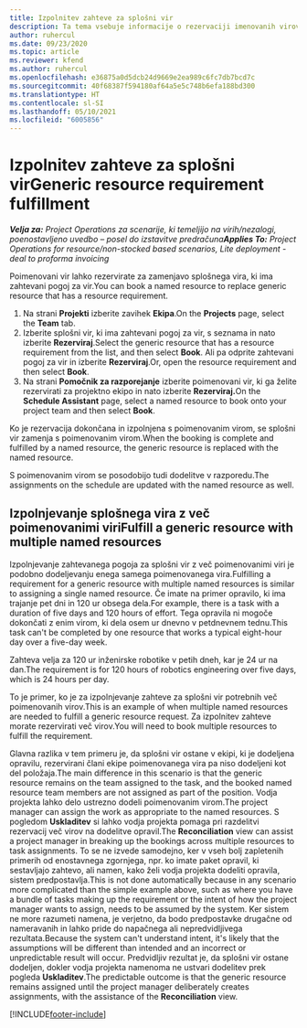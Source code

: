 ```yaml
---
title: Izpolnitev zahteve za splošni vir
description: Ta tema vsebuje informacije o rezervaciji imenovanih virov za zahtevo za splošni vir.
author: ruhercul
ms.date: 09/23/2020
ms.topic: article
ms.reviewer: kfend
ms.author: ruhercul
ms.openlocfilehash: e36875a0d5dcb24d9669e2ea989c6fc7db7bcd7c
ms.sourcegitcommit: 40f68387f594180af64a5e5c748b6efa188bd300
ms.translationtype: HT
ms.contentlocale: sl-SI
ms.lasthandoff: 05/10/2021
ms.locfileid: "6005856"
---
```

# <a name="generic-resource-requirement-fulfillment"></a><span data-ttu-id="31ad7-103">Izpolnitev zahteve za splošni vir</span><span class="sxs-lookup"><span data-stu-id="31ad7-103">Generic resource requirement fulfillment</span></span>

<span data-ttu-id="31ad7-104">_**Velja za:** Project Operations za scenarije, ki temeljijo na virih/nezalogi, poenostavljeno uvedbo – posel do izstavitve predračuna_</span><span class="sxs-lookup"><span data-stu-id="31ad7-104">_**Applies To:** Project Operations for resource/non-stocked based scenarios, Lite deployment - deal to proforma invoicing_</span></span>

<span data-ttu-id="31ad7-105">Poimenovani vir lahko rezervirate za zamenjavo splošnega vira, ki ima zahtevani pogoj za vir.</span><span class="sxs-lookup"><span data-stu-id="31ad7-105">You can book a named resource to replace generic resource that has a resource requirement.</span></span>

1. <span data-ttu-id="31ad7-106">Na strani **Projekti** izberite zavihek **Ekipa**.</span><span class="sxs-lookup"><span data-stu-id="31ad7-106">On the **Projects** page, select the **Team** tab.</span></span>
2. <span data-ttu-id="31ad7-107">Izberite splošni vir, ki ima zahtevani pogoj za vir, s seznama in nato izberite **Rezerviraj**.</span><span class="sxs-lookup"><span data-stu-id="31ad7-107">Select the generic resource that has a resource requirement from the list, and then select **Book**.</span></span> <span data-ttu-id="31ad7-108">Ali pa odprite zahtevani pogoj za vir in izberite **Rezerviraj**.</span><span class="sxs-lookup"><span data-stu-id="31ad7-108">Or, open the resource requirement and then select **Book**.</span></span>
3. <span data-ttu-id="31ad7-109">Na strani **Pomočnik za razporejanje** izberite poimenovani vir, ki ga želite rezervirati za projektno ekipo in nato izberite **Rezerviraj.**</span><span class="sxs-lookup"><span data-stu-id="31ad7-109">On the **Schedule Assistant** page, select a named resource to book onto your project team and then select **Book**.</span></span>

<span data-ttu-id="31ad7-110">Ko je rezervacija dokončana in izpolnjena s poimenovanim virom, se splošni vir zamenja s poimenovanim virom.</span><span class="sxs-lookup"><span data-stu-id="31ad7-110">When the booking is complete and fulfilled by a named resource, the generic resource is replaced with the named resource.</span></span>

<span data-ttu-id="31ad7-111">S poimenovanim virom se posodobijo tudi dodelitve v razporedu.</span><span class="sxs-lookup"><span data-stu-id="31ad7-111">The assignments on the schedule are updated with the named resource as well.</span></span>

## <a name="fulfill-a-generic-resource-with-multiple-named-resources"></a><span data-ttu-id="31ad7-112">Izpolnjevanje splošnega vira z več poimenovanimi viri</span><span class="sxs-lookup"><span data-stu-id="31ad7-112">Fulfill a generic resource with multiple named resources</span></span>
<span data-ttu-id="31ad7-113">Izpolnjevanje zahtevanega pogoja za splošni vir z več poimenovanimi viri je podobno dodeljevanju enega samega poimenovanega vira.</span><span class="sxs-lookup"><span data-stu-id="31ad7-113">Fulfilling a requirement for a generic resource with multiple named resources is similar to assigning a single named resource.</span></span> <span data-ttu-id="31ad7-114">Če imate na primer opravilo, ki ima trajanje pet dni in 120 ur obsega dela.</span><span class="sxs-lookup"><span data-stu-id="31ad7-114">For example, there is a task with a duration of five days and 120 hours of effort.</span></span> <span data-ttu-id="31ad7-115">Tega opravila ni mogoče dokončati z enim virom, ki dela osem ur dnevno v petdnevnem tednu.</span><span class="sxs-lookup"><span data-stu-id="31ad7-115">This task can't be completed by one resource that works a typical eight-hour day over a five-day week.</span></span> 

<span data-ttu-id="31ad7-116">Zahteva velja za 120 ur inženirske robotike v petih dneh, kar je 24 ur na dan.</span><span class="sxs-lookup"><span data-stu-id="31ad7-116">The requirement is for 120 hours of robotics engineering over five days, which is 24 hours per day.</span></span>

<span data-ttu-id="31ad7-117">To je primer, ko je za izpolnjevanje zahteve za splošni vir potrebnih več poimenovanih virov.</span><span class="sxs-lookup"><span data-stu-id="31ad7-117">This is an example of when multiple named resources are needed to fulfill a generic resource request.</span></span> <span data-ttu-id="31ad7-118">Za izpolnitev zahteve morate rezervirati več virov.</span><span class="sxs-lookup"><span data-stu-id="31ad7-118">You will need to book multiple resources to fulfill the requirement.</span></span>

<span data-ttu-id="31ad7-119">Glavna razlika v tem primeru je, da splošni vir ostane v ekipi, ki je dodeljena opravilu, rezervirani člani ekipe poimenovanega vira pa niso dodeljeni kot del položaja.</span><span class="sxs-lookup"><span data-stu-id="31ad7-119">The main difference in this scenario is that the generic resource remains on the team assigned to the task, and the booked named resource team members are not assigned as part of the position.</span></span> <span data-ttu-id="31ad7-120">Vodja projekta lahko delo ustrezno dodeli poimenovanim virom.</span><span class="sxs-lookup"><span data-stu-id="31ad7-120">The project manager can assign the work as appropriate to the named resources.</span></span> <span data-ttu-id="31ad7-121">S pogledom **Uskladitev** si lahko vodja projekta pomaga pri razdelitvi rezervacij več virov na dodelitve opravil.</span><span class="sxs-lookup"><span data-stu-id="31ad7-121">The **Reconciliation** view can assist a project manager in breaking up the bookings across multiple resources to task assignments.</span></span> <span data-ttu-id="31ad7-122">To se ne izvede samodejno, ker v vseh bolj zapletenih primerih od enostavnega zgornjega, npr. ko imate paket opravil, ki sestavljajo zahtevo, ali namen, kako želi vodja projekta dodeliti opravila, sistem predpostavlja.</span><span class="sxs-lookup"><span data-stu-id="31ad7-122">This is not done automatically because in any scenario more complicated than the simple example above, such as where you have a bundle of tasks making up the requirement or the intent of how the project manager wants to assign, needs to be assumed by the system.</span></span> <span data-ttu-id="31ad7-123">Ker sistem ne more razumeti namena, je verjetno, da bodo predpostavke drugačne od nameravanih in lahko pride do napačnega ali nepredvidljivega rezultata.</span><span class="sxs-lookup"><span data-stu-id="31ad7-123">Because the system can't understand intent, it's likely that the assumptions will be different than intended and an incorrect or unpredictable result will occur.</span></span> <span data-ttu-id="31ad7-124">Predvidljiv rezultat je, da splošni vir ostane dodeljen, dokler vodja projekta namenoma ne ustvari dodelitev prek pogleda **Uskladitev**.</span><span class="sxs-lookup"><span data-stu-id="31ad7-124">The predictable outcome is that the generic resource remains assigned until the project manager deliberately creates assignments, with the assistance of the **Reconciliation** view.</span></span>




[!INCLUDE[footer-include](../includes/footer-banner.md)]